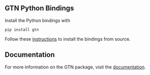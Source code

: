 ## GTN Python Bindings

Install the Python bindings with

```
pip install gtn
```

Follow these [instructions](../../README.md#python-bindings-from-source) to
install the bindings from source.

## Documentation

For more information on the GTN package, visit the
[documentation](https://gtn.readthedocs.io/).
